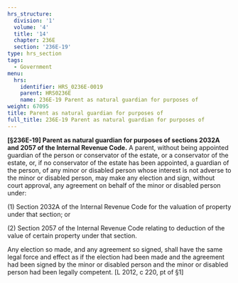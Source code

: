 ```yaml
---
hrs_structure:
  division: '1'
  volume: '4'
  title: '14'
  chapter: 236E
  section: '236E-19'
type: hrs_section
tags:
  - Government
menu:
  hrs:
    identifier: HRS_0236E-0019
    parent: HRS0236E
    name: 236E-19 Parent as natural guardian for purposes of
weight: 67095
title: Parent as natural guardian for purposes of
full_title: 236E-19 Parent as natural guardian for purposes of
---
```

**[§236E-19] Parent as natural guardian for purposes of sections 2032A and 2057 of the Internal Revenue Code.** A parent, without being appointed guardian of the person or conservator of the estate, or a conservator of the estate, or, if no conservator of the estate has been appointed, a guardian of the person, of any minor or disabled person whose interest is not adverse to the minor or disabled person, may make any election and sign, without court approval, any agreement on behalf of the minor or disabled person under:

(1) Section 2032A of the Internal Revenue Code for the valuation of property under that section; or

(2) Section 2057 of the Internal Revenue Code relating to deduction of the value of certain property under that section.

Any election so made, and any agreement so signed, shall have the same legal force and effect as if the election had been made and the agreement had been signed by the minor or disabled person and the minor or disabled person had been legally competent. [L 2012, c 220, pt of §1]